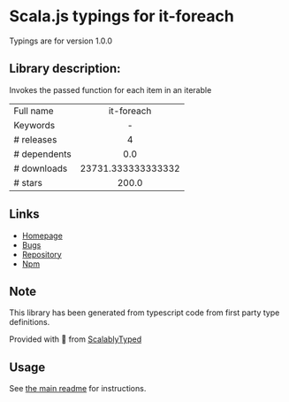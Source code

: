 
# Scala.js typings for it-foreach

Typings are for version 1.0.0

## Library description:
Invokes the passed function for each item in an iterable

|                    |                 |
| ------------------ | :-------------: |
| Full name          | it-foreach |
| Keywords           | - |
| # releases         | 4 |
| # dependents       | 0.0 |
| # downloads        | 23731.333333333332 |
| # stars            | 200.0 |

## Links
- [Homepage](https://github.com/achingbrain/it/tree/master/packages/it-foreach#readme)
- [Bugs](https://github.com/achingbrain/it/issues)
- [Repository](https://github.com/achingbrain/it)
- [Npm](https://www.npmjs.com/package/it-foreach)
    


## Note
This library has been generated from typescript code from first party type definitions.

Provided with :purple_heart: from [ScalablyTyped](https://github.com/oyvindberg/ScalablyTyped)

## Usage
See [the main readme](../../readme.md) for instructions.


